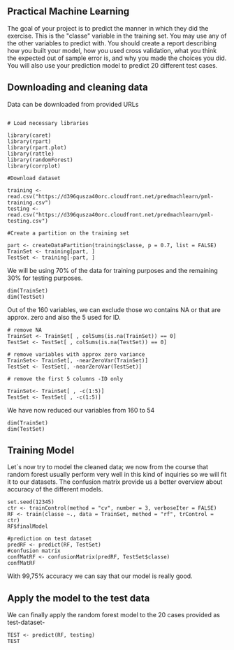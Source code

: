 ## Practical Machine Learning

The goal of your project is to predict the manner in which they did the exercise. This is the "classe" variable in the training set. You may use any of the other variables to predict with. You should create a report describing how you built your model, how you used cross validation, what you think the expected out of sample error is, and why you made the choices you did. You will also use your prediction model to predict 20 different test cases.

## Downloading and cleaning data

Data can be downloaded from provided URLs

```{r}

# Load necessary libraries

library(caret)
library(rpart)
library(rpart.plot)
library(rattle)
library(randomForest)
library(corrplot)

#Download dataset

training <- read.csv("https://d396qusza40orc.cloudfront.net/predmachlearn/pml-training.csv")
testing <- read.csv("https://d396qusza40orc.cloudfront.net/predmachlearn/pml-testing.csv")

#Create a partition on the training set

part <- createDataPartition(training$classe, p = 0.7, list = FALSE)
TrainSet <- training[part, ]
TestSet <- training[-part, ]

```

We will be using 70% of the data for training purposes and the remaining 30% for testing purposes.

```{r}
dim(TrainSet)
dim(TestSet)

```


Out of the 160 variables, we can exclude those wo contains NA or that are approx. zero and also the 5 used for ID.

```{r}
# remove NA
TrainSet <- TrainSet[ , colSums(is.na(TrainSet)) == 0]
TestSet <- TestSet[ , colSums(is.na(TestSet)) == 0]

# remove variables with approx zero variance
TrainSet<- TrainSet[, -nearZeroVar(TrainSet)]
TestSet <- TestSet[, -nearZeroVar(TestSet)]

# remove the first 5 columns -ID only

TrainSet<- TrainSet[ , -c(1:5)] 
TestSet <- TestSet[ , -c(1:5)]

```

We have now reduced our variables from 160 to 54

```{r}
dim(TrainSet)
dim(TestSet)
```

## Training Model

Let´s now try to model the cleaned data; we now from the course that random forest usually perform very well in this kind of inquiries so we will fit it to our datasets. The confusion matrix provide us a better overview about accuracy of the different models.


```{r}
set.seed(12345)
ctr <- trainControl(method = "cv", number = 3, verboseIter = FALSE)
RF <- train(classe ~., data = TrainSet, method = "rf", trControl = ctr)
RF$finalModel
```

```{r}
#prediction on test dataset
predRF <- predict(RF, TestSet)
#confusion matrix
confMatRF <- confusionMatrix(predRF, TestSet$classe)
confMatRF
```

With 99,75% accuracy we can say that our model is really good.

## Apply the model to the test data

We can finally apply the random forest model to the 20 cases provided as test-dataset-

```{r}
TEST <- predict(RF, testing)
TEST

```



